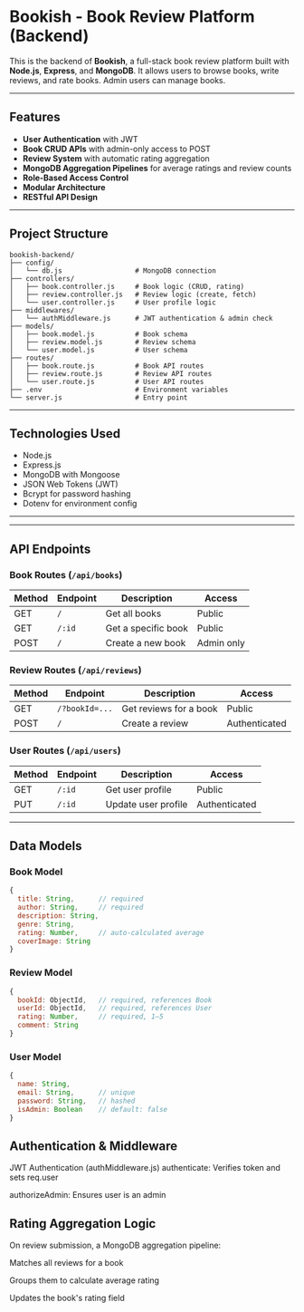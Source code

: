 # Bookish - Book Review Platform (Backend)

This is the backend of **Bookish**, a full-stack book review platform built with **Node.js**, **Express**, and **MongoDB**. It allows users to browse books, write reviews, and rate books. Admin users can manage books.

---

## Features

- **User Authentication** with JWT
- **Book CRUD APIs** with admin-only access to POST
- **Review System** with automatic rating aggregation
- **MongoDB Aggregation Pipelines** for average ratings and review counts
- **Role-Based Access Control**
- **Modular Architecture**
- **RESTful API Design**

---

## Project Structure

```text
bookish-backend/ 
├── config/
│   └── db.js                  # MongoDB connection
├── controllers/
│   ├── book.controller.js     # Book logic (CRUD, rating)
│   ├── review.controller.js   # Review logic (create, fetch)
│   └── user.controller.js     # User profile logic
├── middlewares/
│   └── authMiddleware.js      # JWT authentication & admin check
├── models/
│   ├── book.model.js          # Book schema
│   ├── review.model.js        # Review schema
│   └── user.model.js          # User schema
├── routes/
│   ├── book.route.js          # Book API routes
│   ├── review.route.js        # Review API routes
│   └── user.route.js          # User API routes
├── .env                       # Environment variables
└── server.js                  # Entry point
```


---

## Technologies Used

- Node.js
- Express.js
- MongoDB with Mongoose
- JSON Web Tokens (JWT)
- Bcrypt for password hashing
- Dotenv for environment config

---

---

## API Endpoints

### Book Routes (`/api/books`)

| Method | Endpoint        | Description                     | Access         |
|--------|------------------|---------------------------------|----------------|
| GET    | `/`              | Get all books                   | Public         |
| GET    | `/:id`           | Get a specific book             | Public         |
| POST   | `/`              | Create a new book               | Admin only     |

### Review Routes (`/api/reviews`)

| Method | Endpoint        | Description                     | Access         |
|--------|------------------|---------------------------------|----------------|
| GET    | `/?bookId=...`   | Get reviews for a book          | Public         |
| POST   | `/`              | Create a review                 | Authenticated  |

### User Routes (`/api/users`)

| Method | Endpoint        | Description                     | Access         |
|--------|------------------|---------------------------------|----------------|
| GET    | `/:id`           | Get user profile                | Public         |
| PUT    | `/:id`           | Update user profile             | Authenticated  |

---

## Data Models

### Book Model

```js
{
  title: String,      // required
  author: String,     // required
  description: String,
  genre: String,
  rating: Number,     // auto-calculated average
  coverImage: String
}
```
### Review Model

```js
{
  bookId: ObjectId,   // required, references Book
  userId: ObjectId,   // required, references User
  rating: Number,     // required, 1–5
  comment: String
}
```

### User Model

```js
{
  name: String,
  email: String,      // unique
  password: String,   // hashed
  isAdmin: Boolean    // default: false
}
```


## Authentication & Middleware
JWT Authentication (authMiddleware.js)
authenticate: Verifies token and sets req.user

authorizeAdmin: Ensures user is an admin

## Rating Aggregation Logic
On review submission, a MongoDB aggregation pipeline:

Matches all reviews for a book

Groups them to calculate average rating

Updates the book's rating field

